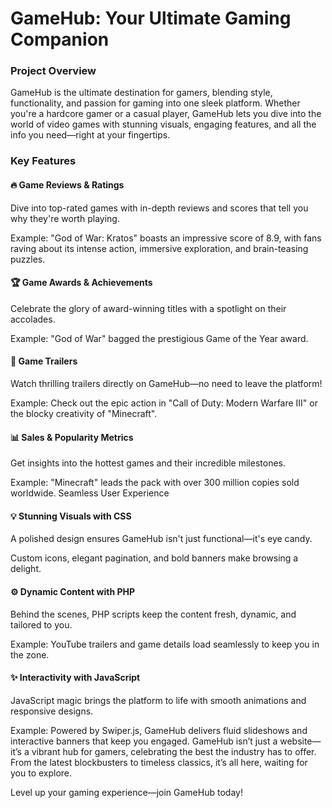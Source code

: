 # GameHub: Your Ultimate Gaming Companion

### Project Overview
GameHub is the ultimate destination for gamers, blending style, functionality, and passion for gaming into one sleek platform. Whether you're a hardcore gamer or a casual player, GameHub lets you dive into the world of video games with stunning visuals, engaging features, and all the info you need—right at your fingertips.

### Key Features

#### 🔥 Game Reviews & Ratings
Dive into top-rated games with in-depth reviews and scores that tell you why they're worth playing.

Example: "God of War: Kratos" boasts an impressive score of 8.9, with fans raving about its intense action, immersive exploration, and brain-teasing puzzles.
#### 🏆 Game Awards & Achievements
Celebrate the glory of award-winning titles with a spotlight on their accolades.

Example: "God of War" bagged the prestigious Game of the Year award.
#### 🎥 Game Trailers
Watch thrilling trailers directly on GameHub—no need to leave the platform!

Example: Check out the epic action in "Call of Duty: Modern Warfare III" or the blocky creativity of "Minecraft".
#### 📊 Sales & Popularity Metrics
Get insights into the hottest games and their incredible milestones.

Example: "Minecraft" leads the pack with over 300 million copies sold worldwide.
Seamless User Experience

#### 💡 Stunning Visuals with CSS
A polished design ensures GameHub isn't just functional—it's eye candy.

Custom icons, elegant pagination, and bold banners make browsing a delight.
#### ⚙ Dynamic Content with PHP
Behind the scenes, PHP scripts keep the content fresh, dynamic, and tailored to you.

Example: YouTube trailers and game details load seamlessly to keep you in the zone.
#### ✨ Interactivity with JavaScript
JavaScript magic brings the platform to life with smooth animations and responsive designs.

Example: Powered by Swiper.js, GameHub delivers fluid slideshows and interactive banners that keep you engaged.
GameHub isn’t just a website—it’s a vibrant hub for gamers, celebrating the best the industry has to offer. From the latest blockbusters to timeless classics, it’s all here, waiting for you to explore.

Level up your gaming experience—join GameHub today!
